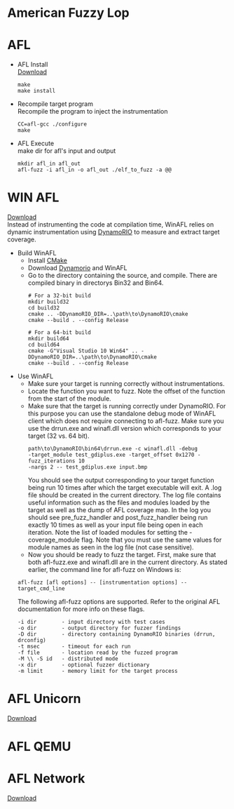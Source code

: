 
American Fuzzy Lop
=
# AFL
* AFL Install<br>
    [Download](http://lcamtuf.coredump.cx/afl/)
    ```
    make
    make install
    ```
* Recompile target program<br>
    Recompile the program to inject the instrumentation 
    ```
    CC=afl-gcc ./configure
    make
    ```
* AFL Execute<br>
    make dir for afl's input and output
    ```
    mkdir afl_in afl_out
    afl-fuzz -i afl_in -o afl_out ./elf_to_fuzz -a @@
    ```
# WIN AFL
[Download](https://github.com/ivanfratric/winafl)<br>
Instead of instrumenting the code at compilation time, WinAFL relies on dynamic instrumentation using [DynamoRIO](./DynamoRIO.md) to measure and extract target coverage. 
* Build WinAFL
    * Install [CMake](http://www.cmake.org)
    * Download [Dynamorio](http://dynamorio.org/) and WinAFL
    * Go to the directory containing the source, and compile. There are compiled binary in directorys Bin32 and Bin64.
        ```
        # For a 32-bit build
        mkdir build32
        cd build32
        cmake .. -DDynamoRIO_DIR=..\path\to\DynamoRIO\cmake
        cmake --build . --config Release

        # For a 64-bit build
        mkdir build64
        cd build64
        cmake -G"Visual Studio 10 Win64" .. -DDynamoRIO_DIR=..\path\to\DynamoRIO\cmake
        cmake --build . --config Release
        ```
* Use WinAFL<br>
    * Make sure your target is running correctly without instrumentations.
    * Locate the function you want to fuzz. Note the offset of the function from the start of the module. 
    * Make sure that the target is running correctly under DynamoRIO. For this purpose you can use the standalone debug mode of WinAFL client which does not require connecting to afl-fuzz. Make sure you use the drrun.exe and winafl.dll version which corresponds to your target (32 vs. 64 bit).
        ```
        path\to\DynamoRIO\bin64\drrun.exe -c winafl.dll -debug
        -target_module test_gdiplus.exe -target_offset 0x1270 -fuzz_iterations 10
        -nargs 2 -- test_gdiplus.exe input.bmp
        ```
        You should see the output corresponding to your target function being run 10 times after which the target executable will exit. A .log file should be created in the current directory. The log file contains useful information such as the files and modules loaded by the target as well as the dump of AFL coverage map. In the log you should see pre_fuzz_handler and post_fuzz_handler being run exactly 10 times as well as your input file being open in each iteration. Note the list of loaded modules for setting the -coverage_module flag. Note that you must use the same values for module names as seen in the log file (not case sensitive).
    * Now you should be ready to fuzz the target. First, make sure that both afl-fuzz.exe and winafl.dll are in the current directory. As stated earlier, the command line for afl-fuzz on Windows is:
    ```
    afl-fuzz [afl options] -- [instrumentation options] -- target_cmd_line
    ```
    The following afl-fuzz options are supported. Refer to the original AFL documentation for more info on these flags.
    ```
    -i dir        - input directory with test cases
    -o dir        - output directory for fuzzer findings
    -D dir        - directory containing DynamoRIO binaries (drrun, drconfig)
    -t msec       - timeout for each run
    -f file       - location read by the fuzzed program
    -M \\ -S id   - distributed mode
    -x dir        - optional fuzzer dictionary
    -m limit      - memory limit for the target process
    ```

# AFL Unicorn
[Download](https://github.com/tigerpulma/Afl_unicorn)

# AFL QEMU

# AFL Network
[Download](https://github.com/nnamon/afl-network-harness)

